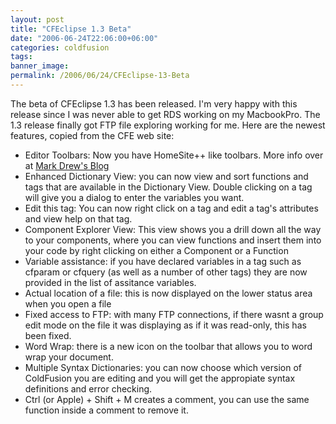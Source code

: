 ```yaml
---
layout: post
title: "CFEclipse 1.3 Beta"
date: "2006-06-24T22:06:00+06:00"
categories: coldfusion 
tags: 
banner_image: 
permalink: /2006/06/24/CFEclipse-13-Beta
---
```


The beta of <a hre="http://www.cfeclipse.org/beta/">CFEclipse 1.3</a> has been released. I'm very happy with this release since I was never able to get RDS working on my MacbookPro. The 1.3 release finally got FTP file exploring working for me.  Here are the newest features, copied from the CFE web site:

<ul>
  <li>Editor Toolbars: Now you have HomeSite++ like toolbars. More info over at <a href="http://www.markdrew.co.uk/blog/index.cfm/2005/12/19/More-on-the-new-CFEclipse-Toolbars">Mark Drew's Blog</a> </li>
  <li>Enhanced Dictionary View: you can now view and sort functions and tags that are available in the Dictionary View. Double clicking on a tag will give you a dialog to enter the variables you want. </li>
  <li>Edit this tag: You can now right click on a tag and edit a tag's attributes and view help on that tag. </li>

  <li>Component Explorer View: This view shows you a drill down all the way to your components, where you can view functions and insert them into your code by right clicking on either a Component or a Function</li>
  <li>Variable assistance: if you have declared variables in a tag such as cfparam or cfquery (as well as a number of other tags) they are now provided in the list of assitance variables.</li>
  <li>Actual location of a file: this is now displayed on the lower status area when you open a file</li>
  <li>Fixed access to FTP: with many FTP connections, if there wasnt a group edit mode on the file it was displaying as if it was read-only, this has been fixed.</li>
  <li>Word Wrap: there is a new icon on the toolbar that allows you to word wrap your document.</li>
  <li>Multiple Syntax Dictionaries: you can now choose which version of ColdFusion you are editing and you will get the appropiate syntax definitions and error checking. </li>

  <li>Ctrl (or Apple) + Shift + M creates a comment, you can use the same function inside a comment to remove it. </li>
  </ul>